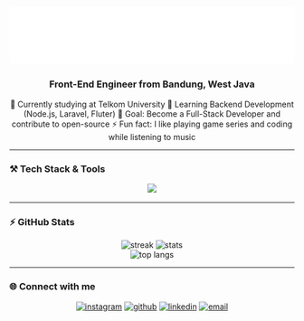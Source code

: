 <!-- panggil header.svg yang tadi kamu buat -->
<p align="center">
  <img src="header.svg" alt="header" />
</p>

<h3 align="center">Front-End Engineer from Bandung, West Java</h3>

<div align="center">
  🔭 Currently studying at Telkom University  
  🌱 Learning Backend Development (Node.js, Laravel, Fluter)  
  🎯 Goal: Become a Full-Stack Developer and contribute to open-source  
  ⚡ Fun fact: I like playing game series and coding while listening to music  
</div>

---

### ⚒️ Tech Stack & Tools

<div align="center">
  <img src="https://skillicons.dev/icons?i=html,css,js,react,nodejs,java,python,mysql,tailwind,bootstrap,git,github,vscode,figma" />
</div>

---

### ⚡ GitHub Stats

<div align="center">
  <img width="380" src="https://streak-stats.demolab.com?user=ThaMhrdk&theme=tokyonight&border_radius=10" alt="streak" />
  <img width="380" src="https://github-readme-stats.vercel.app/api?username=ThaMhrdk&show_icons=true&theme=tokyonight&border_radius=10" alt="stats" />
  <br/>
  <img width="330" src="https://github-readme-stats.vercel.app/api/top-langs/?username=ThaMhrdk&layout=compact&langs_count=8&theme=tokyonight&border_radius=10" alt="top langs" />
</div>

---

### 🌐 Connect with me

<div align="center">
  <a href="https://www.instagram.com/anantha_mr/"><img src="https://img.shields.io/badge/Instagram-E4405F?style=for-the-badge&logo=instagram&logoColor=white" alt="instagram"/></a>
  <a href="https://github.com/ThaMhrdk"><img src="https://img.shields.io/badge/GitHub-181717?style=for-the-badge&logo=github&logoColor=white" alt="github"/></a>
  <a href="https://www.linkedin.com/in/anantha-mahardika/"><img src="https://img.shields.io/badge/LinkedIn-0A66C2?style=for-the-badge&logo=linkedin&logoColor=white" alt="linkedin"/></a>
  <a href="mailto:thamhrdk@google.com"><img src="https://img.shields.io/badge/Email-D14836?style=for-the-badge&logo=gmail&logoColor=white" alt="email"/></a>
</div>



